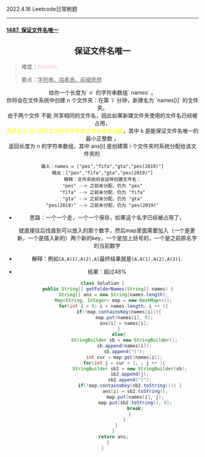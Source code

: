2022.4.16 Leetcode日常刷题

---

#### [1487. 保证文件名唯一](https://leetcode-cn.com/problems/making-file-names-unique/)

<h2 style = "text-align:center">保证文件名唯一</h2>

>  难度：<span style = "color :Pink">Medium</span>
>
>  要点：<u>字符串、哈希表、前缀思想</u>

<center>给你一个长度为` n` 的字符串数组` names` 。

<center>你将会在文件系统中创建 n 个文件夹：在第 `i` 分钟，新建名为 `names[i]` 的文件夹。

<center>由于两个文件 不能 共享相同的文件名，因此如果新建文件夹使用的文件名已经被占用，

<center><span style = "color:yellow">系统会以 (k) 的形式为新文件夹的文件名添加后缀</span>，其中 k 是能保证文件名唯一的 最小正整数 。

<center>返回长度为 n 的字符串数组，其中 ans[i] 是创建第 i 个文件夹时系统分配给该文件夹的<span style = "color:white">实际名称</span>

```
输入：names = ["pes","fifa","gta","pes(2019)"]
输出：["pes","fifa","gta","pes(2019)"]
解释：文件系统将会这样创建文件名：
"pes" --> 之前未分配，仍为 "pes"
"fifa" --> 之前未分配，仍为 "fifa"
"gta" --> 之前未分配，仍为 "gta"
"pes(2019)" --> 之前未分配，仍为 "pes(2019)"
```



- 思路：一个一个走，一个一个保存，如果这个名字已经被占用了，

  就直接往后找直到可以放入的那个数字，然后map里面需要加入（一个是更新，一个是插入新的）两个新的key，一个是加上括号的，一个是之前原名字的当前数字

- 解释：例如`[A,A(1),A(2),A]`最终结果就是`[A,A(1),A(2),A(3)]`.

- 结果：超过48%

```Java
class Solution {
    public String[] getFolderNames(String[] names) {
        String[] ans = new String[names.length];
        Map<String, Integer> map = new HashMap<>();
        for(int i = 0; i < names.length; i ++ ){
            if(!map.containsKey(names[i])){
                map.put(names[i], 0);
                ans[i] = names[i];
            }
            else{
                StringBuilder sb = new StringBuilder();
                sb.append(names[i]);
                sb.append("(");
                int cur = map.get(names[i]);
                for(int j = cur + 1; ; j ++ ){
                    StringBuilder sb2 = new StringBuilder(sb);
                    sb2.append(j);
                    sb2.append(")");
                    if(!map.containsKey(sb2.toString())) {
                        ans[i] = sb2.toString();
                        map.put(names[i], j);
                        map.put(sb2.toString(), 0);
                        break;
                    }
                }
            }  
        }
        return ans;
    }
}
```




